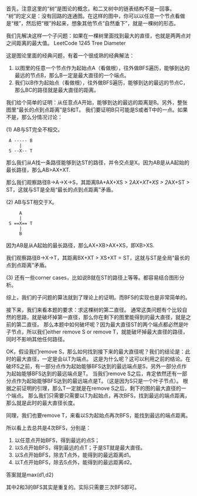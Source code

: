 首先，注意这里的“树”是图论的概念，和二叉树中的链表结构不是一回事。
“树”的定义是：没有回路的连通图。在这样的图中，你可以以任意一个节点看做是“根”，然后把“根”拎起来，想象其他节点“自然垂下”，就是一棵树的形态。

我们先解决这样一个子问题：如果在一棵树里面找到最大的直径，也就是两两点对之间距离的最大值。
LeetCode 1245 Tree Diameter 

这是图论里面的经典问题，有着一个很成熟的经典解法：
1. 以图里的任意一个节点作为起始点A（看做根），往外做BFS遍历，能够到达的最远的节点B，那么B一定是最大直径的一个端点。
2. 我们以B作为起始点（看做根），往外做BFS遍历，能够到达的最远的节点C，那么BC的路径就是最大直径的距离。

我们给个简单的证明：从任意点A开始，能够到达的最远的距离是B。另外，整张图里“最长的点到点距离”是S和T。
我们要证明B只可能是S或者T中的一点。如果不是，那么分情况讨论：

(1) AB与ST完全不相交。
```
 A ----- B
     |
 S --X-- T
``` 
那么我们从A找一条路径能够到达ST的路径，并令交点是X。因为AB是从A起始的最长路径，那么AB>AX+XT. 

那么我们观察路径B->A->X->S，其距离BA+AX+XS > 2*AX+XT+XS > 2*AX+ST > ST，这就与ST是全局“最长的点到点距离”矛盾。

(2) AB与ST相交于X。
```
     A 
     |
 S ==X== T
     |
     B
```     
因为AB是从A起始的最长路径，那么AX+XB>AX+XS，即XB>XS. 

我们观察路径B->X->T，其距离BX+XT > XS+XT = ST，这就与ST是全局“最长的点到点距离”矛盾。

(3) 还有一些corner cases，比如说B就在ST的路径上等等。都容易结合图形分析。

综上，我们的子问题的算法就到了理论上的证明。而BFS的实现也是非常简单的。


接下来，我们来看本题的要求：求这棵树的第二直径。
通常这类问题有个比较自然的思路，就是破坏掉第一直径，那么你在剩下的图里能得到的最大直径，就是之前的第二直径。
那么本题中如何破坏呢？因为最大直径ST的两个端点都必然是叶子节点，所以我们either remove S or remove T，就能破坏掉最大直径的路径，同时不影响其他任何路径。

OK，假设我们remove S，那么如何找到接下来的最大直径呢？我们的结论是：此时的最大直径，一定是会以T为端点。
这是为什么呢？这可以利用之前的结论。在破坏S之前，有一部分点作为起始能够BFS达到的最远端点是S，另外一部分点作为起始能够BFS达到的最远端点是T。
当我们remove S之后，肯定依然还有一部分点作为起始能够BFS达到的最远端点是T。（这是因为S只是一个叶子节点）。
根据之前证明的引理，那么T一定就是在remove S之后，剩下的图的最大直径的一个端点。
那么我们只需要只需要以T为起始点，再次BFS，找到最远的端点距离，那么就是此时的最大直径长度。

同理，我们也要remove T，来看以S为起始点再次BFS，能找到最远的端点距离。

所以看上去总共是4次BFS，分别是：
1. 以任意点开始BFS，得到最远的点S；
2. 以S点开始BFS，得到最远的点T；于是ST就是最大直径。
3. 以S点开始BFS，除去T点外，能得到的最远距离d1。
4. 以T点开始BFS，除去S点外，能得到的最远距离d2。

答案就是max(d1,d2)

其中2和3的BFS其实是重复的。实际只需要三次BFS即可。
